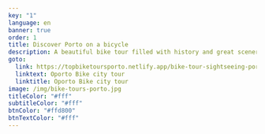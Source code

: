 ```yaml
---
key: "1"
language: en
banner: true
order: 1
title: Discover Porto on a bicycle
description: A beautiful bike tour filled with history and great sceneries.
goto:
  link: https://topbiketoursporto.netlify.app/bike-tour-sightseeing-porto/
  linktext: Oporto Bike city tour
  linktitle: Oporto Bike city tour
image: /img/bike-tours-porto.jpg
titleColor: "#fff"
subtitleColor: "#fff"
btnColor: "#ffd800"
btnTextColor: "#fff"
---
```


